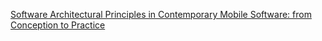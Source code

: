 [Software Architectural Principles in Contemporary Mobile Software: from Conception to Practice](https://www.sciencedirect.com/science/article/pii/S0164121216300607)

